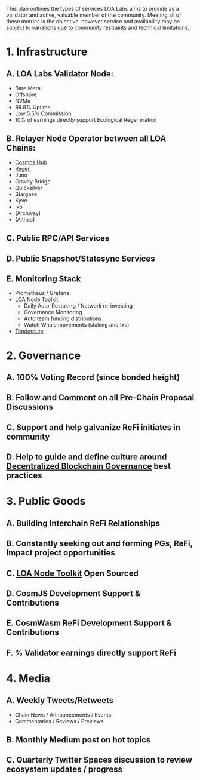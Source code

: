 This plan outlines the types of services LOA Labs aims to provide as a validator and active, valuable member of the community. Meeting all of these metrics is the objective, however service and availability may be subject to variations due to community restraints and technical limitations.

# 1. Infrastructure

## A. LOA Labs Validator Node:

- Bare Metal
- Offshore
- NVMe
- 99.9% Uptime
- Low 5.5% Commission
- 10% of earnings directly support Ecological Regeneration

## B. Relayer Node Operator between all LOA Chains:

- [Cosmos Hub](https://www.mintscan.io/cosmos/validators/cosmosvaloper18624s66va2yh3fhf3tamnexdy69m460zzcdchd)
- [Regen](https://www.mintscan.io/regen/validators/regenvaloper1tdc350ylkjfvqk4mjs6rqqksgl2wfghz2fx95h)
- Juno
- Gravity Bridge
- Quicksilver
- Stargaze
- Kyve
- Ixo
- (Archway)
- (Althea)

## C. Public RPC/API Services

## D. Public Snapshot/Statesync Services

## E. Monitoring Stack

- Prometheus / Grafana
- [LOA Node Toolkit](https://github.com/LOA-Labs/loa-node-toolkit):
  - Daily Auto-Restaking / Network re-investing
  - Governance Monitoring
  - Auto team funding distributions
  - Watch Whale movements (staking and txs)
- [Tenderduty](https://github.com/blockpane/tenderduty)

# 2. Governance

## A. 100% Voting Record (since bonded height)

## B. Follow and Comment on all Pre-Chain Proposal Discussions

## C. Support and help galvanize ReFi initiates in community

## D. Help to guide and define culture around [Decentralized Blockchain Governance](https://gov.vs.loalabs.io) best practices

# 3. Public Goods

## A. Building Interchain ReFi Relationships

## B. Constantly seeking out and forming PGs, ReFi, Impact project opportunities

## C. [LOA Node Toolkit](https://github.com/LOA-Labs/loa-node-toolkit) Open Sourced

## D. CosmJS Development Support & Contributions

## E. CosmWasm ReFi Development Support & Contributions

## F. % Validator earnings directly support ReFi

# 4. Media

## A. Weekly Tweets/Retweets

- Chain News / Announcements / Events
- Commentaries / Reviews / Previews

## B. Monthly Medium post on hot topics

## C. Quarterly Twitter Spaces discussion to review ecosystem updates / progress
